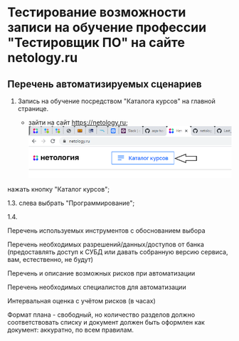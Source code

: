 # Тестирование возможности записи на обучение профессии "Тестировщик ПО" на сайте netology.ru

## Перечень автоматизируемых сценариев

1. Запись на обучение посредством "Каталога курсов" на главной странице.

   * зайти на сайт https://netology.ru;
![](/images/img1.png)

 нажать кнопку "Каталог курсов";

1.3. слева выбрать "Программирование";

1.4. 
   

Перечень используемых инструментов с обоснованием выбора

Перечень необходимых разрешений/данных/доступов от банка 
(предоставлять доступ к СУБД или давать собранную версию сервиса,
вам, естественно, не будут)

Перечень и описание возможных рисков при автоматизации

Перечень необходимых специалистов для автоматизации

Интервальная оценка с учётом рисков (в часах)

Формат плана - свободный, но количество разделов
должно соответствовать списку и документ
должен быть оформлен как документ: аккуратно, по всем правилам.


